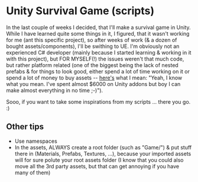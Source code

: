 # Unity Survival Game (scripts)

In the last couple of weeks I decided, that I'll make a survival game in Unity.
While I have learned quite some things in it, I figured, that it wasn't working for me (ant this specific project), so after weeks of work (& a dozen of bought assets/components), I'll be swithing to UE.
I'm obviously not an experienced C# developer (mainly because I started learning & working in it with this project), but FOR MYSELF(!) the issues weren't that much code, but rather platform related
(one of the biggest being the lack of nested prefabs & for things to look good, either spend a lot of time working on it or spend a lot of money to buy assets -- [here's](https://forums.unrealengine.com/showthread.php?98600-Why-is-Unity-the-most-popular-engine&p=636860&viewfull=1#post636860) what I mean: "Yeah, I know what you mean. I've spent almost $6000 on Unity addons but boy I can make almost everything in no time ;-)").

Sooo, if you want to take some inspirations from my scripts ... there you go. :)

## Other tips

* Use namespaces
* In the assets, ALWAYS create a root folder (such as "Game/") & put stuff there in (Materials, Prefabs, Textures, ...), because your imported assets will for sure polute your root assets folder (I know that you could also move all the 3rd party assets, but that can get annoying if you have many of them)
